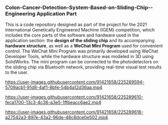 ### Colon-Cancer-Detection-System-Based-on-Sliding-Chip--Engineering Application Part

This is a code repository designed as part of the project for the 2021 International Genetically Engineered Machine (IGEM) competition, which includes the core parts of the software and hardware used in the application section: the **design of the sliding chip** and its accompanying **hardware structure**, as well as a **WeChat Mini Program** used for convenient control. The WeChat Mini Program was primarily developed using WeChat Developer Tools, while the hardware structure was modeled in 3D using SolidWorks. The mini program can be connected to the photodetectors on the sliding chip via Bluetooth network, providing real-time visual test results to the user. 

https://user-images.githubusercontent.com/91421658/225289594-5709acb1-91d8-4af1-8bfe-54b4a12d36aa.mp4



https://user-images.githubusercontent.com/91421658/225289610-feca1700-13c3-4c36-a3e5-1ffbeacc6ae2.mp4



https://user-images.githubusercontent.com/91421658/225289616-a27542a3-897e-43a2-96de-48c8dce0e502.mp4

